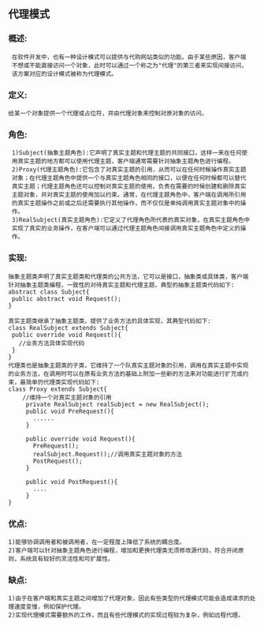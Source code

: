 ## 代理模式
### 概述:
     在软件开发中，也有一种设计模式可以提供与代购网站类似的功能。由于某些原因，客户端
     不想或不能直接访问一个对象，此时可以通过一个称之为"代理"的第三者来实现间接访问，
     该方案对应的设计模式被称为代理模式。

### 定义:
    给某一个对象提供一个代理或占位符，并由代理对象来控制对原对象的访问。

### 角色:
     1)Subject(抽象主题角色):它声明了真实主题和代理主题的共同接口，这样一来在任何使
     用真实主题的地方都可以使用代理主题，客户端通常需要针对抽象主题角色进行编程。
     2)Proxy(代理主题角色):它包含了对真实主题的引用，从而可以在任何时候操作真实主题
     对象；在代理主题角色中提供一个与真实主题角色相同的接口，以便在任何时候都可以替代
     真实主题；代理主题角色还可以控制对真实主题的使用，负责在需要的时候创建和删除真实
     主题对象，并对真实主题的使用加以约束。通常，在代理主题角色中，客户端在调用所引用
     的真实主题操作之前或之后还需要执行其他操作，而不仅仅是单纯调用真实主题对象中的操
     作。
     3)RealSubject(真实主题角色):它定义了代理角色所代表的真实对象，在真实主题角色中
     实现了真实的业务操作，在客户端可以通过代理主题角色间接调用真实主题角色中定义的操
     作。

### 实现:
    抽象主题类声明了真实主题类和代理类的公共方法，它可以是接口，抽象类或具体类，客户端
    针对抽象主题类编程，一致性的对待真实主题和代理主题，典型的抽象主题类代码如下:
    abstract class Subject{
     public abstract void Request();
    }

    真实主题类继承了抽象主题类，提供了业务方法的具体实现，其典型代码如下:
    class RealSubject extends Subject{
     public override void Request(){
       //业务方法具体实现代码
     }
    }
    代理类也是抽象主题类的子类，它维持了一个队真实主题对象的引用，调用在真实主题中实现
    的业务方法，在调用时可以在原有业务方法的基础上附加一些新的方法来对功能进行扩充或约
    束，最简单的代理类实现代码如下:
    class Proxy extends Subject{
	    //维持一个对真实主题对象的引用
	     private RealSubject realSubject = new RealSubject();
	     public void PreRequest(){
	       ......
	     }
	
	     public override void Request(){
	       PreRequest();
	       realSubject.Request();//调用真实主题对象的方法
	       PostRequest();
	     }
	
	     public void PostRequest(){
	       ....
	     }
    }

### 优点:
    1)能够协调调用者和被调用者，在一定程度上降低了系统的耦合度。
    2)客户端可以针对抽象主题角色进行编程，增加和更换代理类无须修改源代码，符合开闭原
    则，系统具有较好的灵活性和可扩展性。

### 缺点:
    1)由于在客户端和真实主题之间增加了代理对象，因此有些类型的代理模式可能会造成请求的处理速度变慢，例如保护代理。
    2)实现代理模式需要额外的工作，而且有些代理模式的实现过程较为复杂，例如远程代理。

